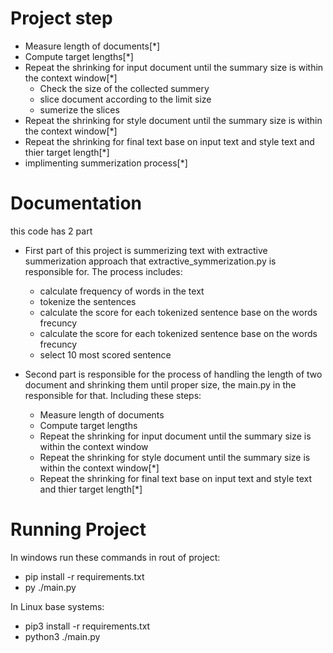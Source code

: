 # Project step
* Measure length of documents[*]
* Compute target lengths[*]
* Repeat the shrinking for input document until the summary size is within the context window[*]
   * Check the size of the collected summery 
   * slice document according to the limit size
   * sumerize the slices
* Repeat the shrinking for style document until the summary size is within the context window[*]
* Repeat the shrinking for final text base on input text and style text and thier target length[*]
* implimenting summerization process[*]

# Documentation
this code has 2 part 

* First part of this project is summerizing text with extractive summerization approach that extractive_symmerization.py is responsible for. The process includes:
    * calculate frequency of words in the text
    * tokenize  the sentences
    * calculate the score for each tokenized sentence base on the words frecuncy 
    * calculate the score for each tokenized sentence base on the words frecuncy 
    * select 10 most scored sentence 

* Second part is responsible for the process of handling the length of two document and shrinking them until proper size, the main.py in the responsible for that. Including these steps:
    * Measure length of documents
    * Compute target lengths
    * Repeat the shrinking for input document until the summary size is within the context window
    * Repeat the shrinking for style document until the summary size is within the context window[*]
    * Repeat the shrinking for final text base on input text and style text and thier target length[*]



# Running Project
In windows run these commands in rout of project:
* pip install -r requirements.txt
* py ./main.py

In Linux base systems:
* pip3 install -r requirements.txt
* python3  ./main.py
